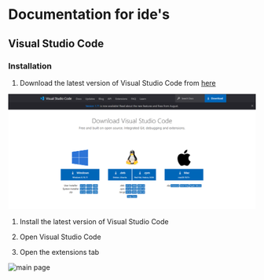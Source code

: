 # Documentation for ide's

## Visual Studio Code

### Installation

1. Download the latest version of Visual Studio Code from [here](https://code.visualstudio.com/Download)

![Download page of vs code](https://github.com/AnkurRajneta/Documentation-for-ide-s/blob/74b7c8c5a03b3be4c78eee2fab69e968ff250b97/images/vs_code/dwn.png)

1. Install the latest version of Visual Studio Code

2. Open Visual Studio Code

3. Open the extensions tab

![main page](./images/one.png)